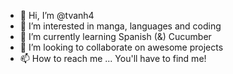 - 👋 Hi, I’m @tvanh4
- 👀 I’m interested in manga, languages and coding 
- 🌱 I’m currently learning Spanish (&) Cucumber
- 💞️ I’m looking to collaborate on awesome projects
- 📫 How to reach me ... You'll have to find me!

<!---
tvanh4/tvanh4 is a ✨ special ✨ repository because its `README.md` (this file) appears on your GitHub profile.
You can click the Preview link to take a look at your changes.
--->
